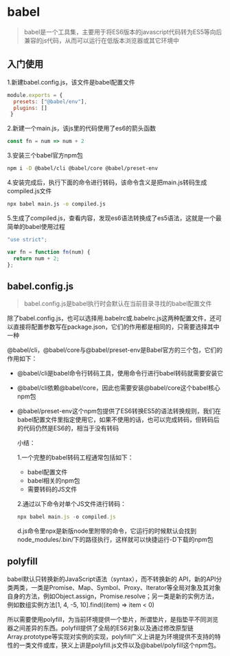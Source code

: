 # babel

> babel是一个工具集，主要用于将ES6版本的javascript代码转为ES5等向后兼容的js代码，从而可以运行在低版本浏览器或其它环境中

## 入门使用

1.新建babel.config.js，该文件是babel配置文件

```js
module.exports = {
  presets: ["@babel/env"],
  plugins: []
 }
```

2.新建一个main.js，该js里的代码使用了es6的箭头函数

```js
const fn = num => num + 2
```

3.安装三个babel官方npm包

```bash
npm i -D @babel/cli @babel/core @babel/preset-env
```

4.安装完成后，执行下面的命令进行转码，该命令含义是把main.js转码生成compiled.js文件

```bash
npx babel main.js -o compiled.js
```

5.生成了compiled.js，查看内容，发现es6语法转换成了es5语法，这就是一个最简单的babel使用过程

```js
"use strict";

var fn = function fn(num) {
  return num + 2;
};
```

## babel.config.js

> babel.config.js是babel执行时会默认在当前目录寻找的babel配置文件

除了babel.config.js，也可以选择用.babelrc或.babelrc.js这两种配置文件，还可以直接将配置参数写在package.json，它们的作用都是相同的，只需要选择其中一种

@babel/cli，@babel/core与@babel/preset-env是Babel官方的三个包，它们的作用如下：

- @babel/cli是babel命令行转码工具，使用命令行进行babel转码就需要安装它

- @babel/cli依赖@babel/core，因此也需要安装@babel/core这个babel核心npm包

- @babel/preset-env这个npm包提供了ES6转换ES5的语法转换规则，我们在babel配置文件里指定使用它，如果不使用的话，也可以完成转码，但转码后的代码仍然是ES6的，相当于没有转码

  小结：

  1.一个完整的babel转码工程通常包括如下：

  - babel配置文件
  - babel相关的npm包
  - 需要转码的JS文件

  2.通过以下命令对单个JS文件进行转码：

  ```js
  npx babel main.js -o compiled.js
  ```

  d.js命令里npx是新版node里附带的命令，它运行的时候默认会找到node_modules/.bin/下的路径执行，这样就可以快捷运行-D下载的npm包
  

## polyfill

babel默认只转换新的JavaScript语法（syntax），而不转换新的 API，新的API分类两类，一类是Promise、Map、Symbol、Proxy、Iterator等全局对象及其对象自身的方法，例如Object.assign，Promise.resolve；另一类是新的实例方法，例如数组实例方法[1, 4, -5, 10].find((item) => item < 0)

所以需要使用polyfill，为当前环境提供一个垫片，所谓垫片，是指垫平不同浏览器之间差异的东西。polyfill提供了全局的ES6对象以及通过修改原型链Array.prototype等实现对实例的实现，polyfill广义上讲是为环境提供不支持的特性的一类文件或库，狭义上讲是polyfill.js文件以及@babel/polyfill这个npm包。



